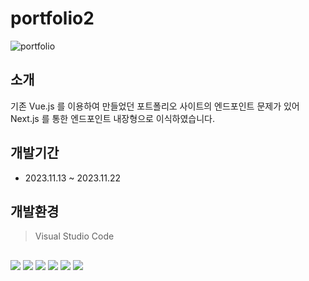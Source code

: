 # portfolio2

![portfolio](https://github.com/Sovidi/portfolio2/assets/133857264/e7ad4fa2-8bba-4396-9134-18834a225248)

## 소개

기존 Vue.js 를 이용하여 만들었던 포트폴리오 사이트의 엔드포인트 문제가 있어 Next.js 를 통한 엔드포인트 내장형으로 이식하였습니다.

## 개발기간

- 2023.11.13 ~ 2023.11.22

## 개발환경
> Visual Studio Code

##
![](https://img.shields.io/badge/javascript-F7DF1E.svg?&style=for-the-badge&logo=javascript&logoColor=ffffff)
![](https://img.shields.io/badge/html5-E34F26.svg?&style=for-the-badge&logo=html5&logoColor=ffffff)
![](https://img.shields.io/badge/next.js-000000.svg?&style=for-the-badge&logo=nextdotjs&logoColor=ffffff)
![](https://img.shields.io/badge/sass-CC6699.svg?&style=for-the-badge&logo=sass&logoColor=ffffff)
![](https://img.shields.io/badge/express-000000.svg?&style=for-the-badge&logo=express&logoColor=ffffff)
![](https://img.shields.io/badge/mongodb-47A248.svg?&style=for-the-badge&logo=mongodb&logoColor=ffffff)
